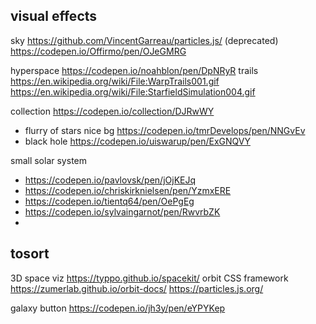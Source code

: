 


## visual effects

sky https://github.com/VincentGarreau/particles.js/ (deprecated)
https://codepen.io/Offirmo/pen/OJeGMRG

hyperspace https://codepen.io/noahblon/pen/DpNRyR
trails https://en.wikipedia.org/wiki/File:WarpTrails001.gif
https://en.wikipedia.org/wiki/File:StarfieldSimulation004.gif


collection https://codepen.io/collection/DJRwWY
* flurry of stars nice bg https://codepen.io/tmrDevelops/pen/NNGvEv
* black hole https://codepen.io/uiswarup/pen/ExGNQVY

small solar system
* https://codepen.io/pavlovsk/pen/jOjKEJq
* https://codepen.io/chriskirknielsen/pen/YzmxERE
* https://codepen.io/tientq64/pen/OePgEg
* https://codepen.io/sylvaingarnot/pen/RwvrbZK
* 


## tosort


3D space viz https://typpo.github.io/spacekit/
orbit CSS framework https://zumerlab.github.io/orbit-docs/
https://particles.js.org/


galaxy button https://codepen.io/jh3y/pen/eYPYKep
